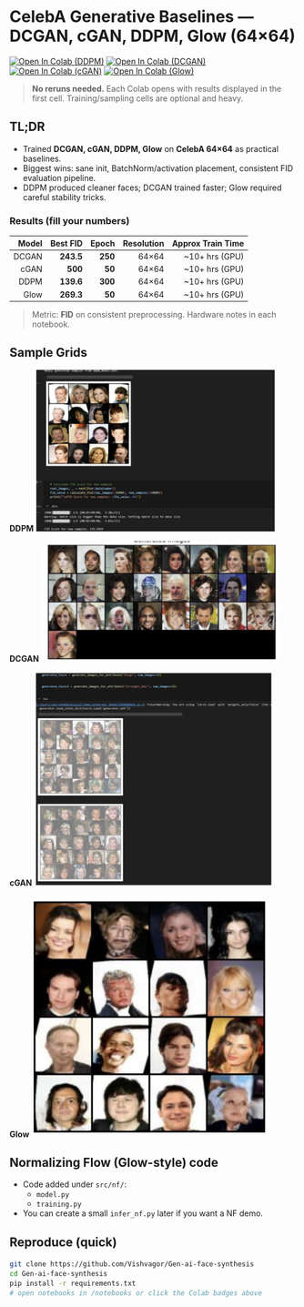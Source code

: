 # CelebA Generative Baselines — DCGAN, cGAN, DDPM, Glow (64×64)

[![Open In Colab (DDPM)](https://colab.research.google.com/assets/colab-badge.svg)](https://colab.research.google.com/github/Vishvagor/Gen-ai-face-synthesis/blob/main/notebooks/ddpm_celeba.ipynb)
[![Open In Colab (DCGAN)](https://colab.research.google.com/assets/colab-badge.svg)](https://colab.research.google.com/github/Vishvagor/Gen-ai-face-synthesis/blob/main/notebooks/dcgan_celeba.ipynb)
[![Open In Colab (cGAN)](https://colab.research.google.com/assets/colab-badge.svg)](https://colab.research.google.com/github/Vishvagor/Gen-ai-face-synthesis/blob/main/notebooks/cgan_celeba.ipynb)
[![Open In Colab (Glow)](https://colab.research.google.com/assets/colab-badge.svg)](https://colab.research.google.com/github/Vishvagor/Gen-ai-face-synthesis/blob/main/notebooks/glow_celeba.ipynb)

> **No reruns needed.** Each Colab opens with results displayed in the first cell. Training/sampling cells are optional and heavy.

## TL;DR
- Trained **DCGAN, cGAN, DDPM, Glow** on **CelebA 64×64** as practical baselines.
- Biggest wins: sane init, BatchNorm/activation placement, consistent FID evaluation pipeline.
- DDPM produced cleaner faces; DCGAN trained faster; Glow required careful stability tricks.

### Results (fill your numbers)
| Model | Best FID | Epoch | Resolution | Approx Train Time |
|------:|---------:|------:|-----------:|------------------:|
| DCGAN | **243.5**| **250**| 64×64      |  ~10+ hrs (GPU)   |
| cGAN  | **500**  | **50**| 64×64      |  ~10+ hrs (GPU)   |
| DDPM  | **139.6**| **300**| 64×64     | ~10+ hrs (GPU)   |
| Glow  | **269.3**| **50** | 64×64     | ~10+ hrs (GPU)   |

> Metric: **FID** on consistent preprocessing. Hardware notes in each notebook.

## Sample Grids
**DDPM**
<img src="assests/ddpm_grid.png" width="420"/>

**DCGAN**
<img src="assests/dcgan_grid.png" width="420"/>

**cGAN**
<img src="assests/cgan_grid.png" width="420"/>

**Glow**
<img src="assests/glow_grid.png" width="420"/>

<!-- Optional: FID curves if you have them
## FID snapshots
<img src="assets/ddpm_fid.png" width="360"/> <img src="assets/dcgan_fid.png" width="360"/>
-->

## Normalizing Flow (Glow-style) code
- Code added under `src/nf/`:
  - `model.py`
  - `training.py`
- You can create a small `infer_nf.py` later if you want a NF demo.

## Reproduce (quick)
```bash
git clone https://github.com/Vishvagor/Gen-ai-face-synthesis
cd Gen-ai-face-synthesis
pip install -r requirements.txt
# open notebooks in /notebooks or click the Colab badges above



